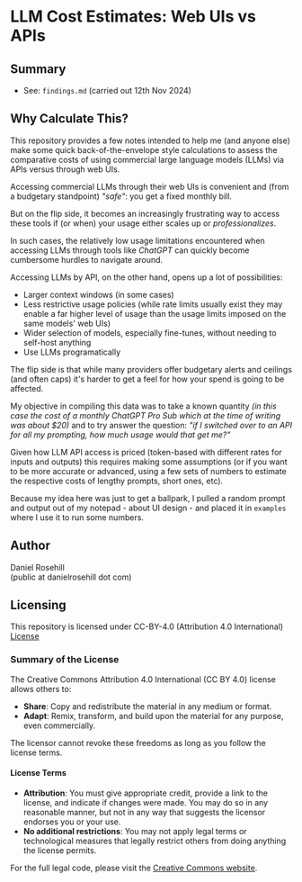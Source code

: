 # LLM Cost Estimates: Web UIs vs APIs

## Summary

- See: `findings.md` (carried out 12th Nov 2024)

## Why Calculate This?

This repository provides a few notes intended to help me (and anyone else) make some quick back-of-the-envelope style calculations to assess the comparative costs of using commercial large language models (LLMs) via APIs versus through web UIs. 

Accessing commercial LLMs through their web UIs is convenient and (from a budgetary standpoint) *"safe"*: you get a fixed monthly bill. 

But on the flip side, it becomes an increasingly frustrating way to access these tools if (or when) your usage either scales up or *professionalizes*. 

In such cases, the relatively low usage limitations encountered when accessing LLMs through tools like *ChatGPT* can quickly become cumbersome hurdles to navigate around. 

Accessing LLMs by API, on the other hand, opens up a lot of possibilities:

- Larger context windows (in some cases)  
- Less restrictive usage policies (while rate limits usually exist they may enable a far higher level of usage than the usage limits imposed on the same models' web UIs)  
- Wider selection of models, especially fine-tunes, without needing to self-host anything
- Use LLMs programatically

The flip side is that while many providers offer budgetary alerts and ceilings (and often caps) it's harder to get a feel for how your spend is going to be affected. 

My objective in compiling this data was to take a known quantity *(in this case the cost of a monthly ChatGPT Pro Sub which at the time of writing was about $20)* and to try answer the question: *"if I switched over to an API for all my prompting, how much usage would that get me?"*

Given how LLM API access is priced (token-based with different rates for inputs and outputs) this requires making some assumptions (or if you want to be more accurate or advanced, using a few sets of numbers to estimate the respective costs of lengthy prompts, short ones, etc).

Because my idea here was just to get a ballpark, I pulled a random prompt and output out of my notepad - about UI design - and placed it in `examples` where I use it to run some numbers. 


## Author

Daniel Rosehill  
(public at danielrosehill dot com)

## Licensing

This repository is licensed under CC-BY-4.0 (Attribution 4.0 International) 
[License](https://creativecommons.org/licenses/by/4.0/)

### Summary of the License
The Creative Commons Attribution 4.0 International (CC BY 4.0) license allows others to:
- **Share**: Copy and redistribute the material in any medium or format.
- **Adapt**: Remix, transform, and build upon the material for any purpose, even commercially.

The licensor cannot revoke these freedoms as long as you follow the license terms.

#### License Terms
- **Attribution**: You must give appropriate credit, provide a link to the license, and indicate if changes were made. You may do so in any reasonable manner, but not in any way that suggests the licensor endorses you or your use.
- **No additional restrictions**: You may not apply legal terms or technological measures that legally restrict others from doing anything the license permits.

For the full legal code, please visit the [Creative Commons website](https://creativecommons.org/licenses/by/4.0/legalcode).